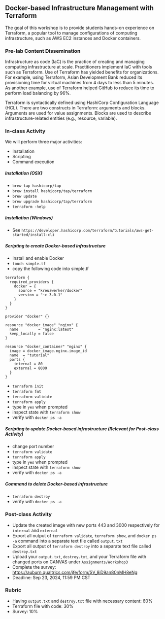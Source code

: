 ## Docker-based Infrastructure Management with Terraform 

The goal of this workshop is to provide students hands-on experience on Terraform, a popular tool to manage configurations of computing infrastructure, such as AWS EC2 instances and Docker containers. 

### Pre-lab Content Dissemination 

Infrastructure as code (IaC) is the practice of creating and managing computing infrastructure at scale. Practitioners implement IaC with tools such as Terraform. Use of Terraform has yielded benefits for organizations. For example, using Terraform, Asian Development Bank reduced its provisioning time for virtual machines from 4 days to less than 5 minutes. As another example, use of Terraform helped GitHub to reduce its time to perform load balancing by 96%. 


Terraform is syntactically defined using HashiCorp Configuration Language (HCL). There are two constructs in Terraform: arguments and blocks. Arguments are used for value assignments. Blocks are used to describe infrastructure-related entities (e.g., resource, variable). 


### In-class Activity 

We will perform three major activities:  

- Installation 
- Scripting 
- Command execution 


##### Installation (OSX)

- `brew tap hashicorp/tap` 
- `brew install hashicorp/tap/terraform` 
- `brew update` 
- `brew upgrade hashicorp/tap/terraform` 
- `terraform -help` 


##### Installation (Windows)

- See `https://developer.hashicorp.com/terraform/tutorials/aws-get-started/install-cli`

##### Scripting to create Docker-based infrastructure 

- Install and enable Docker 
- `touch simple.tf` 
- copy the following code into simple.tf
```
terraform {
  required_providers {
    docker = {
      source = "kreuzwerker/docker"
      version = "~> 3.0.1"
    }
  }
}

provider "docker" {}

resource "docker_image" "nginx" {
  name         = "nginx:latest"
  keep_locally = false
}

resource "docker_container" "nginx" {
  image = docker_image.nginx.image_id
  name  = "tutorial"
  ports {
    internal = 80
    external = 8000
  }
}
```
- `terraform init`
- `terraform fmt`
- `terraform validate` 
- `terraform apply`
- type in `yes` when prompted 
- inspect state with `terraform show` 
- verify with `docker ps -a`


##### Scripting to update Docker-based infrastructure (Relevant for Post-class Activity)

- change port number 
- `terraform validate` 
- `terraform apply`
- type in `yes` when prompted 
- inspect state with `terraform show` 
- verify with `docker ps -a`

##### Command to delete Docker-based infrastructure 

- `terraform destroy` 
- verify with `docker ps -a` 


### Post-class Activity 

- Update the created image with new ports 443 and 3000 respectively for `internal` and `external`
- Export all output of `terraform validate`, `terraform show`, and `docker ps -a` command into a separate text file called `output.txt`
- Export all output of `terraform destroy` into a separate text file called `destroy.txt`
- Upload your `output.txt`, `destroy.txt`, and your Terraform file with changed ports on CANVAS under `Assignments/Workshop3` 
- Complete the survey: https://auburn.qualtrics.com/jfe/form/SV_8iD9an80nMH8eNg 
- Deadline: Sep 23, 2024, 11:59 PM CST  


### Rubric 

- Having `output.txt` and `destroy.txt` file with necessary content: 60%
- Terraform file with code: 30%
- Survey: 10%